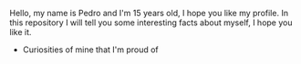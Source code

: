  Hello, my name is Pedro and I'm 15 years old, I hope you like my profile.
 In this repository I will tell you some interesting facts about myself, I hope you like it.
  - Curiosities of mine that I'm proud of
